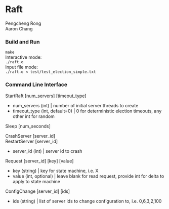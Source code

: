 # Raft
Pengcheng Rong \
Aaron Chang

### Build and Run
```make``` \
Interactive mode:\
```./raft.o```\
Input file mode:\
```./raft.o < test/test_election_simple.txt```

### Command Line Interface
StartRaft [num_servers] [timeout_type]
   - num_servers (int)             | number of initial server threads to create
   - timeout_type (int, default=0) | 0 for deterministic election timeouts, any other int for random

Sleep [num_seconds]

CrashServer [server_id] \
RestartServer [server_id]
   - server_id (int)               | server id to crash

Request [server_id] [key] [value]
   - key (string)                  | key for state machine, i.e. X
   - value (int, optional)         | leave blank for read request, provide int for delta to apply to state machine

ConfigChange [server_id] [ids]
   - ids (string)                  | list of server ids to change configuration to, i.e. 0,6,3,2,100
